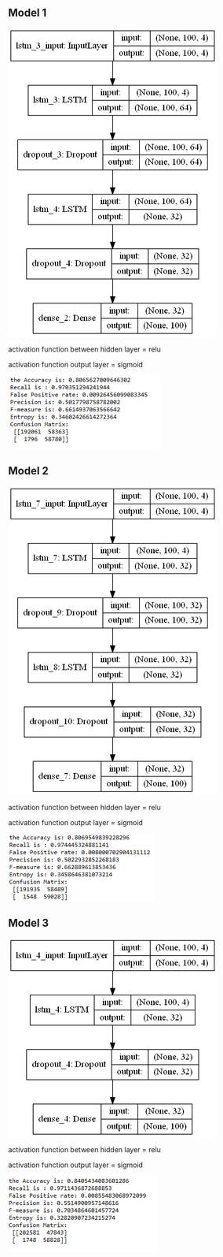 ## Model 1
![alt text](model1.png)

activation function between hidden layer = relu

activation function output layer = sigmoid

![alt text](Model1Result.png)

## Model 2
![alt text](model2.png)

activation function between hidden layer = relu

activation function output layer = sigmoid

![alt text](Model2Result.png)

## Model 3
![alt text](model3.png)

activation function between hidden layer = relu

activation function output layer = sigmoid

![alt text](Model3Result.png)
